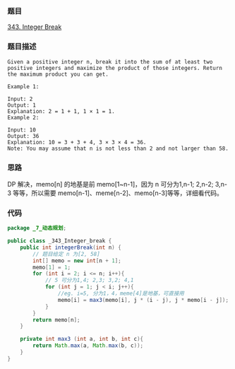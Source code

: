 ### 题目
[343. Integer Break](https://leetcode.com/problems/integer-break/)
### 题目描述
```
Given a positive integer n, break it into the sum of at least two positive integers and maximize the product of those integers. Return the maximum product you can get.

Example 1:

Input: 2
Output: 1
Explanation: 2 = 1 + 1, 1 × 1 = 1.
Example 2:

Input: 10
Output: 36
Explanation: 10 = 3 + 3 + 4, 3 × 3 × 4 = 36.
Note: You may assume that n is not less than 2 and not larger than 58.
```
### 思路
DP 解决，memo[n] 的地基是前 memo[1~n-1]，因为 n 可分为1,n-1; 2,n-2; 3,n-3 等等，所以需要 memo[n-1]、meme[n-2]、memo[n-3]等等，详细看代码。
### 代码
```java
package _7_动态规划;

public class _343_Integer_break {
    public int integerBreak(int n) {
        // 题目给定 n 为[2, 58]
        int[] memo = new int[n + 1];
        memo[1] = 1;
        for (int i = 2; i <= n; i++){
            // 5 可分为1,4; 2,3; 3,2; 4,1
            for (int j = 1; j < i; j++){
                //eg. i=5, 分为1，4，meme[4]是地基，可直接用
                memo[i] = max3(memo[i], j * (i - j), j * memo[i - j]);
            }
        }
        return memo[n];
    }

    private int max3 (int a, int b, int c){
        return Math.max(a, Math.max(b, c));
    }
}
```
